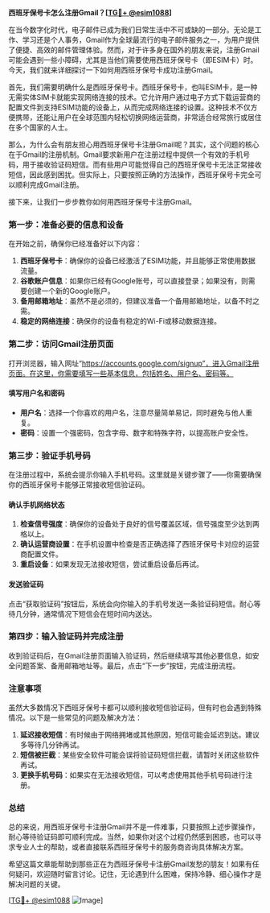 **西班牙保号卡怎么注册Gmail？[[TG💪+ @esim1088](https://t.me/s/esim1088)]**

在当今数字化时代，电子邮件已成为我们日常生活中不可或缺的一部分。无论是工作、学习还是个人事务，Gmail作为全球最流行的电子邮件服务之一，为用户提供了便捷、高效的邮件管理体验。然而，对于许多身在国外的朋友来说，注册Gmail可能会遇到一些小障碍，尤其是当他们需要使用西班牙保号卡（即ESIM卡）时。今天，我们就来详细探讨一下如何用西班牙保号卡成功注册Gmail。

首先，我们需要明确什么是西班牙保号卡。西班牙保号卡，也叫ESIM卡，是一种无需实体SIM卡就能实现网络连接的技术。它允许用户通过电子方式下载运营商的配置文件到支持ESIM功能的设备上，从而完成网络连接的设置。这种技术不仅方便携带，还能让用户在全球范围内轻松切换网络运营商，非常适合经常旅行或居住在多个国家的人士。

那么，为什么会有朋友担心用西班牙保号卡注册Gmail呢？其实，这个问题的核心在于Gmail的注册机制。Gmail要求新用户在注册过程中提供一个有效的手机号码，用于接收验证码短信。而有些用户可能觉得自己的西班牙保号卡无法正常接收短信，因此感到困扰。但实际上，只要按照正确的方法操作，西班牙保号卡完全可以顺利完成Gmail注册。

接下来，让我们一步步教你如何用西班牙保号卡注册Gmail。

### 第一步：准备必要的信息和设备

在开始之前，确保你已经准备好以下内容：

1. **西班牙保号卡**：确保你的设备已经激活了ESIM功能，并且能够正常使用数据流量。
2. **谷歌账户信息**：如果你已经有Google账号，可以直接登录；如果没有，则需要创建一个新的Google账户。
3. **备用邮箱地址**：虽然不是必须的，但建议准备一个备用邮箱地址，以备不时之需。
4. **稳定的网络连接**：确保你的设备有稳定的Wi-Fi或移动数据连接。

### 第二步：访问Gmail注册页面

打开浏览器，输入网址“https://accounts.google.com/signup”，进入Gmail注册页面。在这里，你需要填写一些基本信息，包括姓名、用户名、密码等。

#### 填写用户名和密码

- **用户名**：选择一个你喜欢的用户名，注意尽量简单易记，同时避免与他人重复。
- **密码**：设置一个强密码，包含字母、数字和特殊字符，以提高账户安全性。

### 第三步：验证手机号码

在注册过程中，系统会提示你输入手机号码。这里就是关键步骤了——你需要确保你的西班牙保号卡能够正常接收短信验证码。

#### 确认手机网络状态

1. **检查信号强度**：确保你的设备处于良好的信号覆盖区域，信号强度至少达到两格以上。
2. **确认运营商设置**：在手机设置中检查是否正确选择了西班牙保号卡对应的运营商配置文件。
3. **重启设备**：如果发现无法接收短信，尝试重启设备后再试。

#### 发送验证码

点击“获取验证码”按钮后，系统会向你输入的手机号发送一条验证码短信。耐心等待几分钟，通常情况下短信会在短时间内送达。

### 第四步：输入验证码并完成注册

收到验证码后，在Gmail注册页面输入验证码，然后继续填写其他必要信息，如安全问题答案、备用邮箱地址等。最后，点击“下一步”按钮，完成注册流程。

### 注意事项

虽然大多数情况下西班牙保号卡都可以顺利接收短信验证码，但有时也会遇到特殊情况。以下是一些常见的问题及解决方法：

1. **延迟接收短信**：有时候由于网络拥堵或其他原因，短信可能会延迟到达。建议多等待几分钟再试。
2. **短信被拦截**：某些安全软件可能会误将验证码短信拦截，请暂时关闭这些软件再试。
3. **更换手机号码**：如果实在无法接收短信，可以考虑使用其他手机号码进行注册。

### 总结

总的来说，用西班牙保号卡注册Gmail并不是一件难事，只要按照上述步骤操作，耐心等待验证码即可顺利完成。当然，如果你对这个过程仍然感到困惑，也可以寻求专业人士的帮助，或者直接联系西班牙保号卡的服务商咨询具体解决方案。

希望这篇文章能帮助到那些正在为西班牙保号卡注册Gmail发愁的朋友！如果有任何疑问，欢迎随时留言讨论。记住，无论遇到什么困难，保持冷静、细心操作才是解决问题的关键。

[[TG💪+ @esim1088](https://t.me/s/esim1088) ![Image](https://i.postimg.cc/4NQfJmqS/Snipaste-2025-05-13-00-14-12.png)]